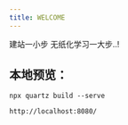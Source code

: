 ```yaml
---
title: WELCOME
---
```


建站一小步 无纸化学习一大步..!

## 本地预览：  

```
npx quartz build --serve

http://localhost:8080/
```